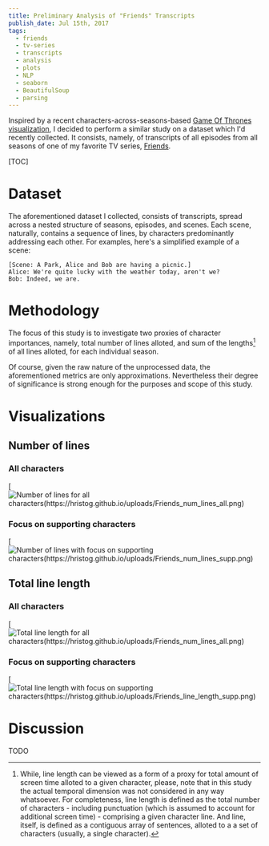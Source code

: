 ```yaml
---
title: Preliminary Analysis of "Friends" Transcripts
publish_date: Jul 15th, 2017
tags:
  - friends
  - tv-series
  - transcripts
  - analysis
  - plots
  - NLP
  - seaborn
  - BeautifulSoup
  - parsing
---
```


Inspired by a recent characters-across-seasons-based
[Game Of Thrones visualization][got_vis_reddit], I decided to perform a similar
study on a dataset which I'd recently collected. It consists, namely, of
transcripts of all episodes from all seasons of one of my favorite TV series,
[Friends][friends_wiki].

[TOC]

# Dataset
The aforementioned dataset I collected, consists of transcripts, spread across
a nested structure of seasons, episodes, and scenes. Each scene, naturally,
contains a sequence of lines, by characters predominantly addressing each
other. For examples, here's a simplified example of a scene:
```
[Scene: A Park, Alice and Bob are having a picnic.]
Alice: We're quite lucky with the weather today, aren't we?
Bob: Indeed, we are.
```

# Methodology
The focus of this study is to investigate two proxies of character importances,
namely, total number of lines alloted, and sum of the lengths[^line_length] of
all lines alloted, for each individual season.

[^line_length]: While, line length can be viewed as a form of a proxy for total
amount of screen time alloted to a given character, please, note that in this
study the actual temporal dimension was not considered in any way whatsoever.
For completeness, line length is defined as the total number of characters -
including punctuation (which is assumed to account for additional screen time) -
comprising a given character line. And line, itself, is defined as a contiguous
array of sentences, alloted to a a set of characters (usually, a single
character).

Of course, given the raw nature of the unprocessed data, the aforementioned metrics
are only approximations. Nevertheless their degree of significance is strong enough
for the purposes and scope of this study.

# Visualizations
## Number of lines
### All characters
[![Number of lines for all characters(https://hristog.github.io/uploads/Friends_num_lines_all.png)](https://hristog.github.io/uploads/Friends_num_lines_all_120x206.png)

### Focus on supporting characters
[![Number of lines with focus on supporting characters(https://hristog.github.io/uploads/Friends_num_lines_supp.png)](https://hristog.github.io/uploads/Friends_num_lines_supp_120x206.png)

## Total line length
### All characters
[![Total line length for all characters(https://hristog.github.io/uploads/Friends_num_lines_all.png)](https://hristog.github.io/uploads/Friends_num_lines_all_120x206.png)

### Focus on supporting characters
[![Total line length with focus on supporting characters(https://hristog.github.io/uploads/Friends_line_length_supp.png)](https://hristog.github.io/uploads/Friends_line_length_supp_120x206.png)

# Discussion
TODO

[friends_wiki]: https://en.wikipedia.org/wiki/Friends
[got_vis_reddit]: https://www.reddit.com/r/dataisbeautiful/comments/6n150e/oc_screen_time_of_got_characters_fixed/
[ja_bp_marriage]: https://en.wikipedia.org/wiki/Jennifer_Aniston#Relationships
[matthew_perry]: https://en.wikipedia.org/wiki/Matthew_Perry#Personal_life